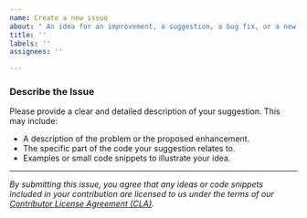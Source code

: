 ```yaml
---
name: Create a new issue
about: " An idea for an improvement, a suggestion, a bug fix, or a new feature"
title: ''
labels: ''
assignees: ''

---
```


### Describe the Issue
Please provide a clear and detailed description of your suggestion. This may include:

- A description of the problem or the proposed enhancement.
- The specific part of the code your suggestion relates to.
- Examples or small code snippets to illustrate your idea.

---
*By submitting this issue, you agree that any ideas or code snippets included in your contribution are licensed to us under the terms of our [Contributor License Agreement (CLA)](https://github.com/your-username/your-icla-gist-id).*
